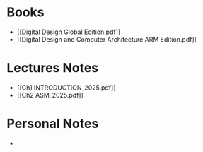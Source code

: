# Books
- [[Digital Design Global Edition.pdf]]
- [[Digital Design and Computer Architecture ARM Edition.pdf]]
# Lectures Notes
- [[Ch1 INTRODUCTION_2025.pdf]]
- [[Ch2 ASM_2025.pdf]]
# Personal Notes
- 